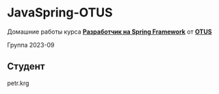 # JavaSpring-OTUS
Домашние работы курса **[Разработчик на Spring Framework](https://otus.ru/lessons/javaspring/)** от **[OTUS](https://otus.ru/)**

Группа 2023-09

## Студент

petr.krg
